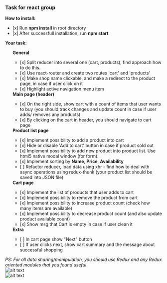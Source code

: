 <h3>Task for react group</h3>

<b>How to install:</b>
<ul>
    <li>[x] Run <b>npm install</b> in root directory</li>
    <li>[x] After successfull installation, run <b>npm start</b></li>
</ul>

<b>Your task:</b> 
<ul>
    <b>General</b>
        <ul>
            <li>[x] Split reducer into several one (cart, products), find approach how to do this.</li>
            <li>[x] Use react-router and create two routes 'cart' and 'products'</li>
            <li>[x] Make shop name clickable, and make a redirect to the product page, in case if user click on it </li>
            <li>[x] Highlight active navigation menu item</li>
        </ul>
    <b>Main page (header)</b>
    <ul>
        <li>[x] On the right side, show cart with a count of items that user wants to buy (you should track changes and update count in case if user adds/ removes any products)</li>
        <li>[x] By clicking on the cart in header, you should navigate to cart page</li>
    </ul>
    <b>Product list page</b>
    <ul>
        <li>[x] Implement possibility to add a product into cart</li>
        <li>[x] Hide or disable 'Add to cart' button in case if product sold out</li>
        <li>[х] Implement possibility to add new product into product list. Use html5 native modal window (for form).</li>
        <li>[x] Implement sorting by <b>Name</b>, <b>Price</b>, <b>Availability</b></li>
        <li>[ ] Refactor reducer, load data using xhr - find how to deal with async operations using redux-thunk (your product list should be saved into JSON file)</li>
    </ul>
    <b>Cart page</b>
    <ul>
        <li>[x] Implement the list of products that user adds to cart</li>
        <li>[x] Implement possibility to remove the product from cart</li>
        <li>[x] Implement possibility to increase product count (check how many items are available)</li>
        <li>[x] Implement possibility to decrease product count (and also update product available count)</li>
        <li>[x] Show msg that Cart is empty in case if user clean it</li>
    </ul>
    <b>Extra</b>
    <ul>
        <li>[ ] In cart page show "Next" button</li>
        <li>[ ] If user clicks next, show cart summary and the message about successful shopping</li>
    </ul>
</ul>

<i>PS: For all data sharing/manipulation, you should use Redux and any Redux oriented modules that you found useful</i>
</br>
![alt text](https://github.com/vdanyliv/redux-start/blob/master/public/1.png "Product list")
</br>
![alt text](https://github.com/vdanyliv/redux-start/blob/master/public/2.png "Cart")
